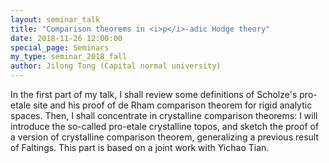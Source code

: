 ```yaml
---
layout: seminar_talk
title: "Comparison theorems in <i>p</i>-adic Hodge theory"
date: 2018-11-26 12:00:00
special_page: Seminars
my_type: seminar_2018_fall
author: Jilong Tong (Capital normal university)
---
```


In the first part of my talk, I shall review some definitions of Scholze's pro-etale site and his proof of de Rham comparison theorem for rigid analytic spaces. Then, I shall concentrate in crystalline comparison theorems: I will introduce the so-called pro-etale crystalline topos, and sketch the proof of a version of crystalline comparison theorem, generalizing a previous result of Faltings. This part is based on a joint work with Yichao Tian.
